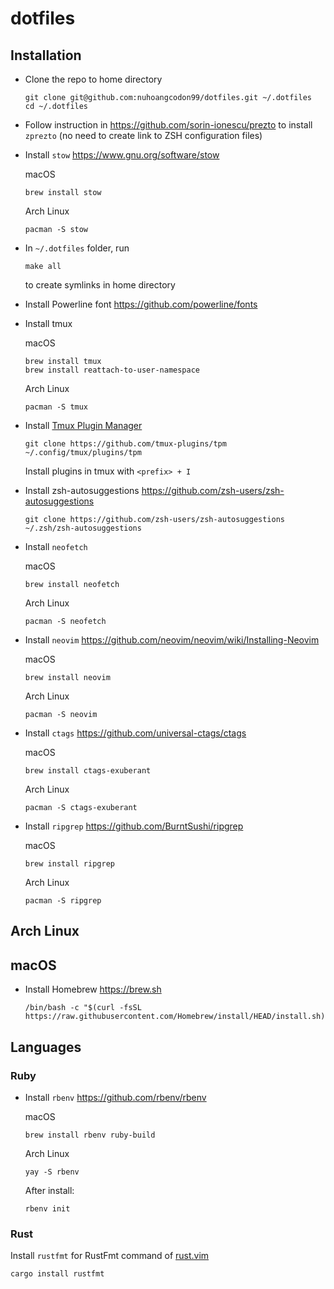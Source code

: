 # dotfiles

## Installation

- Clone the repo to home directory

  ```console
  git clone git@github.com:nuhoangcodon99/dotfiles.git ~/.dotfiles
  cd ~/.dotfiles
  ```

- Follow instruction in https://github.com/sorin-ionescu/prezto to install `zprezto` (no need to create link to ZSH configuration files)

- Install `stow` https://www.gnu.org/software/stow

  macOS

  ```console
  brew install stow
  ```

  Arch Linux

  ```console
  pacman -S stow
  ```

- In `~/.dotfiles` folder, run

  ```console
  make all
  ```

  to create symlinks in home directory

- Install Powerline font https://github.com/powerline/fonts

- Install tmux

  macOS

  ```console
  brew install tmux
  brew install reattach-to-user-namespace
  ```

  Arch Linux

  ```console
  pacman -S tmux
  ```

- Install [Tmux Plugin Manager](https://github.com/tmux-plugins/tpm)

  ```console
  git clone https://github.com/tmux-plugins/tpm ~/.config/tmux/plugins/tpm
  ```

  Install plugins in tmux with `<prefix> + I`

- Install zsh-autosuggestions https://github.com/zsh-users/zsh-autosuggestions

  ```console
  git clone https://github.com/zsh-users/zsh-autosuggestions ~/.zsh/zsh-autosuggestions
  ```

- Install `neofetch`

  macOS

  ```console
  brew install neofetch
  ```

  Arch Linux

  ```console
  pacman -S neofetch
  ```

- Install `neovim` https://github.com/neovim/neovim/wiki/Installing-Neovim

  macOS

  ```console
  brew install neovim
  ```

  Arch Linux

  ```console
  pacman -S neovim
  ```

- Install `ctags` https://github.com/universal-ctags/ctags

  macOS

  ```console
  brew install ctags-exuberant
  ```

  Arch Linux

  ```console
  pacman -S ctags-exuberant
  ```

- Install `ripgrep` https://github.com/BurntSushi/ripgrep

  macOS

  ```console
  brew install ripgrep
  ```

  Arch Linux

  ```console
  pacman -S ripgrep
  ```

## Arch Linux

## macOS

- Install Homebrew https://brew.sh

  ```console
  /bin/bash -c "$(curl -fsSL https://raw.githubusercontent.com/Homebrew/install/HEAD/install.sh)"
  ```

## Languages

### Ruby

- Install `rbenv` https://github.com/rbenv/rbenv

  macOS

  ```console
  brew install rbenv ruby-build
  ```

  Arch Linux

  ```console
  yay -S rbenv
  ```

  After install:

  ```console
  rbenv init
  ```

### Rust

Install `rustfmt` for RustFmt command of [rust.vim](https://github.com/rust-lang/rust.vim)

```console
cargo install rustfmt
```
